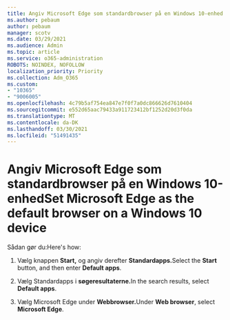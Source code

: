 ```yaml
---
title: Angiv Microsoft Edge som standardbrowser på en Windows 10-enhed
ms.author: pebaum
author: pebaum
manager: scotv
ms.date: 03/29/2021
ms.audience: Admin
ms.topic: article
ms.service: o365-administration
ROBOTS: NOINDEX, NOFOLLOW
localization_priority: Priority
ms.collection: Adm_O365
ms.custom:
- "10365"
- "9006005"
ms.openlocfilehash: 4c79b5af754ea847e7f0f7a0dc866626d7610404
ms.sourcegitcommit: e552d65aac79433a911723412bf1252d20d3f0da
ms.translationtype: MT
ms.contentlocale: da-DK
ms.lasthandoff: 03/30/2021
ms.locfileid: "51491435"
---
```

# <a name="set-microsoft-edge-as-the-default-browser-on-a-windows-10-device"></a><span data-ttu-id="d68ec-102">Angiv Microsoft Edge som standardbrowser på en Windows 10-enhed</span><span class="sxs-lookup"><span data-stu-id="d68ec-102">Set Microsoft Edge as the default browser on a Windows 10 device</span></span>

<span data-ttu-id="d68ec-103">Sådan gør du:</span><span class="sxs-lookup"><span data-stu-id="d68ec-103">Here's how:</span></span>

1. <span data-ttu-id="d68ec-104">Vælg knappen **Start,** og angiv derefter **Standardapps.**</span><span class="sxs-lookup"><span data-stu-id="d68ec-104">Select the **Start** button, and then enter **Default apps**.</span></span>

1. <span data-ttu-id="d68ec-105">Vælg Standardapps i **søgeresultaterne.**</span><span class="sxs-lookup"><span data-stu-id="d68ec-105">In the search results, select **Default apps**.</span></span>

1. <span data-ttu-id="d68ec-106">Vælg Microsoft Edge under **Webbrowser.**</span><span class="sxs-lookup"><span data-stu-id="d68ec-106">Under **Web browser**, select **Microsoft Edge**.</span></span>
